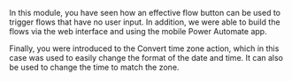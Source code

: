 In this module, you have seen how an effective flow button can be 
used to trigger flows that have no user input. In addition, we were 
able to build the flows via the web interface and using the mobile 
Power Automate app. 

Finally, you were introduced to the Convert time zone action, which 
in this case was used to easily change the format of the date and time. 
It can also be used to change the time to match the zone.

